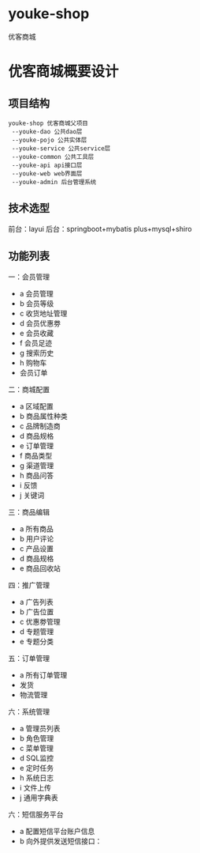 # youke-shop
优客商城
# 优客商城概要设计

## 项目结构

```
youke-shop 优客商城父项目
 --youke-dao 公共dao层
 --youke-pojo 公共实体层
 --youke-service 公共service层
 --youke-common 公共工具层
 --youke-api api接口层
 --youke-web web界面层
 --youke-admin 后台管理系统
```

## 技术选型

前台：layui
后台：springboot+mybatis plus+mysql+shiro 

## 功能列表

一：会员管理

- a 会员管理
- b 会员等级
- c 收货地址管理
- d 会员优惠劵
- e 会员收藏
- f 会员足迹
- g 搜索历史
- h 购物车
- 会员订单

二：商城配置

- a 区域配置
- b 商品属性种类
- c 品牌制造商
- d 商品规格
- e 订单管理
- f 商品类型
- g 渠道管理
- h 商品问答
- i 反馈
- j 关键词

三：商品编辑

- a 所有商品
- b 用户评论
- c 产品设置
- d 商品规格
- e 商品回收站

四：推广管理

- a 广告列表
- b 广告位置
- c 优惠劵管理
- d 专题管理
- e 专题分类

五：订单管理

- a 所有订单管理
- 发货
- 物流管理

六：系统管理

- a 管理员列表
- b 角色管理
- c 菜单管理
- d SQL监控
- e 定时任务
- h 系统日志
- i 文件上传
- j 通用字典表

六：短信服务平台

- a 配置短信平台账户信息
- b 向外提供发送短信接口：
















